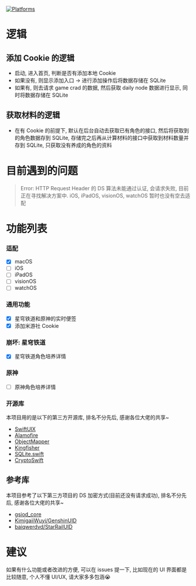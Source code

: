 [![Platforms](https://img.shields.io/badge/Platforms-macOS_iOS_iPadOS_watchOS_visionOS-yellowgreen?style=flat-square)](https://img.shields.io/badge/Platforms-macOS_iOS_tvOS_iPadOS_watchOS_visionOS-Green?style=flat-square)

# 逻辑

## 添加 Cookie 的逻辑
* 启动, 进入首页, 判断是否有添加本地 Cookie
* 如果没有, 则显示添加入口 -> 进行添加操作后将数据存储在 SQLite
* 如果有, 则去请求 game crad 的数据, 然后获取 daily node 数据进行显示, 同时将数据存储在 SQLite

## 获取材料的逻辑
* 在有 Cookie 的前提下, 默认在后台自动去获取已有角色的接口, 然后将获取到的角色数据存到 SQLite, 存储完之后再从计算材料的接口中获取到材料数量并存到 SQLite, 只获取没有养成的角色的资料

# 目前遇到的问题

> Error: 
> HTTP Request Header 的 DS 算法未能通过认证, 会请求失败, 目前正在寻找解决方案中.
> iOS, iPadOS, visionOS, watchOS 暂时也没有空去适配

# 功能列表

### 适配

- [x] macOS
- [ ] iOS
- [ ] iPadOS
- [ ] visionOS
- [ ] watchOS

### 通用功能
- [x] 星穹铁道和原神的实时便签
- [x] 添加米游社 Cookie

### 崩坏: 星穹铁道
- [x] 星穹铁道角色培养详情

### 原神
- [ ] 原神角色培养详情

### 开源库
本项目用的是以下的第三方开源库, 排名不分先后, 感谢各位大佬的共享~

- [SwiftUIX](https://github.com/SwiftUIX/SwiftUIX)
- [Alamofire](https://github.com/Alamofire/Alamofire)
- [ObjectMapper](https://github.com/tristanhimmelman/ObjectMapper)
- [Kingfisher](https://github.com/onevcat/Kingfisher)
- [SQLite.swift](https://github.com/stephencelis/SQLite.swift)
- [CryptoSwift](https://github.com/krzyzanowskim/CryptoSwift)

## 参考库
本项目参考了以下第三方项目的 DS 加密方式(目前还没有请求成功), 排名不分先后, 感谢各位大佬的共享~

- [gsiod_core](https://github.com/Genshin-bots/gsuid_core)
- [KimigaiiWuyi/GenshinUID](https://github.com/KimigaiiWuyi/GenshinUID)
- [baiqwerdvd/StarRailUID](https://github.com/baiqwerdvd/StarRailUID)

# 建议
如果有什么功能或者改进的方便, 可以在 issues 提一下, 比如现在的 UI 界面都是比较随意, 个人不懂 UI/UX, 请大家多多包涵😭
